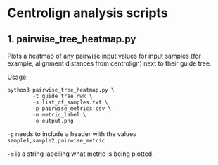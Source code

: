 # Centrolign analysis scripts

## 1. pairwise_tree_heatmap.py

Plots a heatmap of any pairwise input values for input samples (for example, alignment distances from centrolign) next to their guide tree.



Usage:
```
python3 pairwise_tree_heatmap.py \
        -t guide_tree.nwk \
        -s list_of_samples.txt \
        -p pairwise_metrics.csv \
        -m metric_label \
        -o output.png
```

`-p` needs to include a header with the values `sample1,sample2,pairwise_metric`

`-m` is a string labelling what metric is being plotted.
